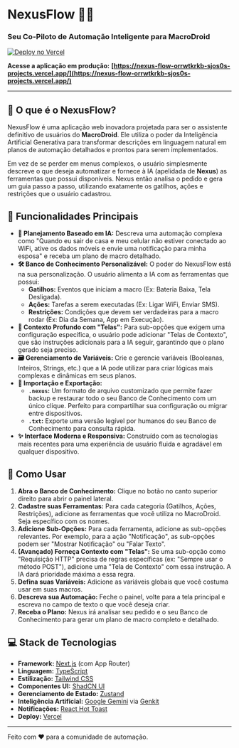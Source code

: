 
# NexusFlow 🤖✨

### Seu Co-Piloto de Automação Inteligente para MacroDroid

[![Deploy no Vercel](https://img.shields.io/badge/Deploy-Vercel-black?style=for-the-badge&logo=vercel)](https://nexus-flow-orrwtkrkb-sjos0s-projects.vercel.app/)

**Acesse a aplicação em produção:** **[https://nexus-flow-orrwtkrkb-sjos0s-projects.vercel.app/](https://nexus-flow-orrwtkrkb-sjos0s-projects.vercel.app/)**

---

## 🚀 O que é o NexusFlow?

NexusFlow é uma aplicação web inovadora projetada para ser o assistente definitivo de usuários do **MacroDroid**. Ele utiliza o poder da Inteligência Artificial Generativa para transformar descrições em linguagem natural em planos de automação detalhados e prontos para serem implementados.

Em vez de se perder em menus complexos, o usuário simplesmente descreve o que deseja automatizar e fornece à IA (apelidada de **Nexus**) as ferramentas que possui disponíveis. Nexus então analisa o pedido e gera um guia passo a passo, utilizando exatamente os gatilhos, ações e restrições que o usuário cadastrou.

## 🌟 Funcionalidades Principais

- **🧠 Planejamento Baseado em IA:** Descreva uma automação complexa como "Quando eu sair de casa e meu celular não estiver conectado ao WiFi, ative os dados móveis e envie uma notificação para minha esposa" e receba um plano de macro detalhado.
- **🛠️ Banco de Conhecimento Personalizável:** O poder do NexusFlow está na sua personalização. O usuário alimenta a IA com as ferramentas que possui:
  - **Gatilhos:** Eventos que iniciam a macro (Ex: Bateria Baixa, Tela Desligada).
  - **Ações:** Tarefas a serem executadas (Ex: Ligar WiFi, Enviar SMS).
  - **Restrições:** Condições que devem ser verdadeiras para a macro rodar (Ex: Dia da Semana, App em Execução).
- **📝 Contexto Profundo com "Telas":** Para sub-opções que exigem uma configuração específica, o usuário pode adicionar "Telas de Contexto", que são instruções adicionais para a IA seguir, garantindo que o plano gerado seja preciso.
- **🗃️ Gerenciamento de Variáveis:** Crie e gerencie variáveis (Booleanas, Inteiros, Strings, etc.) que a IA pode utilizar para criar lógicas mais complexas e dinâmicas em seus planos.
- **🔄 Importação e Exportação:**
  - **`.nexus`:** Um formato de arquivo customizado que permite fazer backup e restaurar todo o seu Banco de Conhecimento com um único clique. Perfeito para compartilhar sua configuração ou migrar entre dispositivos.
  - **`.txt`:** Exporte uma versão legível por humanos do seu Banco de Conhecimento para consulta rápida.
- **✨ Interface Moderna e Responsiva:** Construído com as tecnologias mais recentes para uma experiência de usuário fluida e agradável em qualquer dispositivo.

## 📖 Como Usar

1.  **Abra o Banco de Conhecimento:** Clique no botão no canto superior direito para abrir o painel lateral.
2.  **Cadastre suas Ferramentas:** Para cada categoria (Gatilhos, Ações, Restrições), adicione as ferramentas que você utiliza no MacroDroid. Seja específico com os nomes.
3.  **Adicione Sub-Opções:** Para cada ferramenta, adicione as sub-opções relevantes. Por exemplo, para a ação "Notificação", as sub-opções podem ser "Mostrar Notificação" ou "Falar Texto".
4.  **(Avançado) Forneça Contexto com "Telas":** Se uma sub-opção como "Requisição HTTP" precisa de regras específicas (ex: "Sempre usar o método POST"), adicione uma "Tela de Contexto" com essa instrução. A IA dará prioridade máxima a essa regra.
5.  **Defina suas Variáveis:** Adicione as variáveis globais que você costuma usar em suas macros.
6.  **Descreva sua Automação:** Feche o painel, volte para a tela principal e escreva no campo de texto o que você deseja criar.
7.  **Receba o Plano:** Nexus irá analisar seu pedido e o seu Banco de Conhecimento para gerar um plano de macro completo e detalhado.

## 💻 Stack de Tecnologias

- **Framework:** [Next.js](https://nextjs.org/) (com App Router)
- **Linguagem:** [TypeScript](https://www.typescriptlang.org/)
- **Estilização:** [Tailwind CSS](https://tailwindcss.com/)
- **Componentes UI:** [ShadCN UI](https://ui.shadcn.com/)
- **Gerenciamento de Estado:** [Zustand](https://github.com/pmndrs/zustand)
- **Inteligência Artificial:** [Google Gemini](https://ai.google/discover/gemini/) via [Genkit](https://firebase.google.com/docs/genkit)
- **Notificações:** [React Hot Toast](https://react-hot-toast.com/)
- **Deploy:** [Vercel](https://vercel.com/)

---

Feito com ❤️ para a comunidade de automação.
